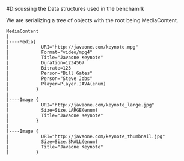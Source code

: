 #Discussing the Data structures used in the benchamrk

We are serializing a tree of objects with the root being MediaContent.
```
MediaContent
|
|----Media{
|            URI="http://javaone.com/keynote.mpg"
|            Format="video/mpg4"
|            Title="Javaone Keynote"
|            Duration=1234567
|            Bitrate=123
|            Person="Bill Gates"
|            Person="Steve Jobs"
|            Player=Player.JAVA(enum)
|          }
|
|----Image {
|            URI="http://javaone.com/keynote_large.jpg"
|            Size=Size.LARGE(enum)
|            Title="Javaone Keynote"
|          }
|
|----Image {
|            URI="http://javaone.com/keynote_thumbnail.jpg"
|            Size=Size.SMALL(enum)
|            Title="Javaone Keynote"
|          }
```